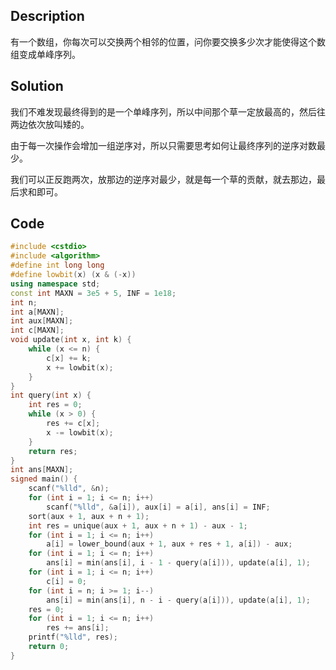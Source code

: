 ## Description

有一个数组，你每次可以交换两个相邻的位置，问你要交换多少次才能使得这个数组变成单峰序列。
## Solution

我们不难发现最终得到的是一个单峰序列，所以中间那个草一定放最高的，然后往两边依次放叫矮的。

由于每一次操作会增加一组逆序对，所以只需要思考如何让最终序列的逆序对数最少。

我们可以正反跑两次，放那边的逆序对最少，就是每一个草的贡献，就去那边，最后求和即可。

## Code
```cpp
#include <cstdio>
#include <algorithm>
#define int long long
#define lowbit(x) (x & (-x))
using namespace std;
const int MAXN = 3e5 + 5, INF = 1e18;
int n;
int a[MAXN];
int aux[MAXN];
int c[MAXN];
void update(int x, int k) {
	while (x <= n) {
		c[x] += k;
		x += lowbit(x);
	} 
}
int query(int x) {
	int res = 0;
	while (x > 0) {
		res += c[x];
		x -= lowbit(x);
	}
	return res;
}
int ans[MAXN];
signed main() {
	scanf("%lld", &n);
	for (int i = 1; i <= n; i++)
		scanf("%lld", &a[i]), aux[i] = a[i], ans[i] = INF;
	sort(aux + 1, aux + n + 1);
	int res = unique(aux + 1, aux + n + 1) - aux - 1;
	for (int i = 1; i <= n; i++)
		a[i] = lower_bound(aux + 1, aux + res + 1, a[i]) - aux;
	for (int i = 1; i <= n; i++)
		ans[i] = min(ans[i], i - 1 - query(a[i])), update(a[i], 1);
	for (int i = 1; i <= n; i++)
		c[i] = 0;
	for (int i = n; i >= 1; i--)
		ans[i] = min(ans[i], n - i - query(a[i])), update(a[i], 1);
	res = 0;
	for (int i = 1; i <= n; i++)
		res += ans[i];
	printf("%lld", res);
	return 0;
}
```